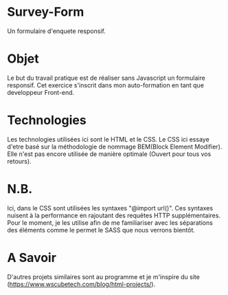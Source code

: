 # Survey-Form
Un formulaire d'enquete responsif.
# Objet
Le but du travail pratique est de réaliser sans Javascript un formulaire responsif. Cet exercice s'inscrit dans mon auto-formation en tant que developpeur Front-end.
# Technologies
Les technologies utilisées ici sont le HTML et le CSS. Le CSS ici essaye d'etre basé sur la méthodologie de nommage BEM(Block Element Modifier). Elle n'est pas encore utilisée de manière optimale (Ouvert pour tous vos retours).
# N.B.
Ici, dans le CSS sont utilisées les syntaxes "@import url()". Ces syntaxes nuisent à la performance en rajoutant des requêtes HTTP supplémentaires. Pour le moment, je les utilise afin de me familiariser avec les séparations des éléments comme le permet le SASS que nous verrons bientôt.
# A Savoir
D'autres projets similaires sont au programme et je m'inspire du site (https://www.wscubetech.com/blog/html-projects/).
